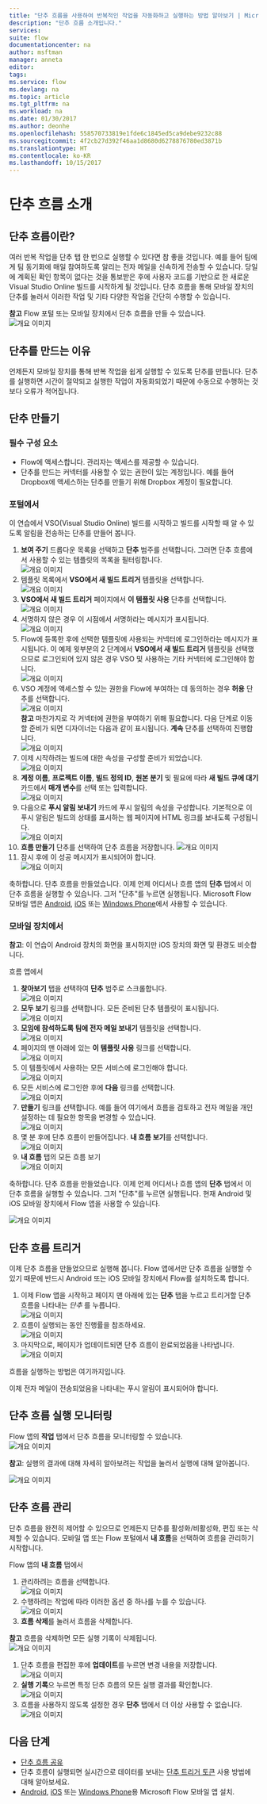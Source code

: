 ```yaml
---
title: "단추 흐름을 사용하여 반복적인 작업을 자동화하고 실행하는 방법 알아보기 | Microsoft Docs"
description: "단추 흐름 소개입니다."
services: 
suite: flow
documentationcenter: na
author: msftman
manager: anneta
editor: 
tags: 
ms.service: flow
ms.devlang: na
ms.topic: article
ms.tgt_pltfrm: na
ms.workload: na
ms.date: 01/30/2017
ms.author: deonhe
ms.openlocfilehash: 558570733819e1fde6c1845ed5ca9debe9232c88
ms.sourcegitcommit: 4f2cb27d392f46aa1d8680d6278876780ed3871b
ms.translationtype: HT
ms.contentlocale: ko-KR
ms.lasthandoff: 10/15/2017
---
```

# <a name="introducing-button-flows"></a>단추 흐름 소개
## <a name="what-are-button-flows"></a>단추 흐름이란?
여러 반복 작업을 단추 탭 한 번으로 실행할 수 있다면 참 좋을 것입니다. 예를 들어 팀에게 팀 동기화에 매일 참여하도록 알리는 전자 메일을 신속하게 전송할 수 있습니다. 당일에 계획된 확인 항목이 없다는 것을 통보받은 후에 사용자 코드를 기반으로 한 새로운 Visual Studio Online 빌드를 시작하게 될 것입니다. 단추 흐름을 통해 모바일 장치의 단추를 눌러서 이러한 작업 및 기타 다양한 작업을 간단히 수행할 수 있습니다.

**참고** Flow 포털 또는 모바일 장치에서 단추 흐름을 만들 수 있습니다.  
  ![개요 이미지](./media/introduction-to-button-flows/buttons-montage.png)  

## <a name="why-create-buttons"></a>단추를 만드는 이유
언제든지 모바일 장치를 통해 반복 작업을 쉽게 실행할 수 있도록 단추를 만듭니다. 단추를 실행하면 시간이 절약되고 실행한 작업이 자동화되었기 때문에 수동으로 수행하는 것보다 오류가 적어집니다.  

## <a name="create-a-button"></a>단추 만들기
### <a name="prerequisites"></a>필수 구성 요소
* Flow에 액세스합니다. 관리자는 액세스를 제공할 수 있습니다.
* 단추를 만드는 커넥터를 사용할 수 있는 권한이 있는 계정입니다. 예를 들어 Dropbox에 액세스하는 단추를 만들기 위해 Dropbox 계정이 필요합니다.

### <a name="from-the-portal"></a>포털에서
이 연습에서 VSO(Visual Studio Online) 빌드를 시작하고 빌드를 시작할 때 알 수 있도록 알림을 전송하는 단추를 만들어 봅니다.  

1. **보여 주기** 드롭다운 목록을 선택하고 **단추** 범주를 선택합니다. 그러면 단추 흐름에서 사용할 수 있는 템플릿의 목록을 필터링합니다.  
   ![개요 이미지](./media/introduction-to-button-flows/create-button-1.png)   
2. 템플릿 목록에서 **VSO에서 새 빌드 트리거** 템플릿을 선택합니다.  
   ![개요 이미지](./media/introduction-to-button-flows/create-button-2.png)  
3. **VSO에서 새 빌드 트리거** 페이지에서 **이 템플릿 사용** 단추를 선택합니다.   
   ![개요 이미지](./media/introduction-to-button-flows/create-button-3.png)  
4. 서명하지 않은 경우 이 시점에서 서명하라는 메시지가 표시됩니다.  
   ![개요 이미지](./media/introduction-to-button-flows/create-button-4.png)  
5. Flow에 등록한 후에 선택한 템플릿에 사용되는 커넥터에 로그인하라는 메시지가 표시됩니다. 이 예제 윗부분의 2 단계에서 **VSO에서 새 빌드 트리거** 템플릿을 선택했으므로 로그인되어 있지 않은 경우 VSO 및 사용하는 기타 커넥터에 로그인해야 합니다.  
   ![개요 이미지](./media/introduction-to-button-flows/create-button-pre-req-1.png)    
6. VSO 계정에 액세스할 수 있는 권한을 Flow에 부여하는 데 동의하는 경우 **허용** 단추를 선택합니다.  
   ![개요 이미지](./media/introduction-to-button-flows/create-button-5.png)   
   **참고** 마찬가지로 각 커넥터에 권한을 부여하기 위해 필요합니다. 다음 단계로 이동할 준비가 되면 디자이너는 다음과 같이 표시됩니다. **계속** 단추를 선택하여 진행합니다.  
   ![개요 이미지](./media/introduction-to-button-flows/create-button-6.png)   
7. 이제 시작하려는 빌드에 대한 속성을 구성할 준비가 되었습니다.    
   ![개요 이미지](./media/introduction-to-button-flows/create-button-7.png)  
8. **계정 이름**, **프로젝트 이름**, **빌드 정의 ID**, **원본 분기** 및 필요에 따라 **새 빌드 큐에 대기** 카드에서 **매개 변수**를 선택 또는 입력합니다.    
   ![개요 이미지](./media/introduction-to-button-flows/create-button-8.png)  
9. 다음으로 **푸시 알림 보내기** 카드에 푸시 알림의 속성을 구성합니다. 기본적으로 이 푸시 알림은 빌드의 상태를 표시하는 웹 페이지에 HTML 링크를 보내도록 구성됩니다.  
   ![개요 이미지](./media/introduction-to-button-flows/create-button-9.png)  
10. **흐름 만들기** 단추를 선택하여 단추 흐름을 저장합니다. ![개요 이미지](./media/introduction-to-button-flows/create-button-10.png)  
11. 잠시 후에 이 성공 메시지가 표시되어야 합니다.  
    ![개요 이미지](./media/introduction-to-button-flows/create-button-11.png)  

축하합니다. 단추 흐름을 만들었습니다. 이제 언제 어디서나 흐름 앱의 **단추** 탭에서 이 단추 흐름을 실행할 수 있습니다. 그저 "단추"를 누르면 실행됩니다. Microsoft Flow 모바일 앱은 [Android](https://aka.ms/flowmobiledocsandroid), [iOS](https://aka.ms/flowmobiledocsios) 또는 [Windows Phone](https://aka.ms/flowmobilewindows)에서 사용할 수 있습니다.

### <a name="from-your-mobile-device"></a>모바일 장치에서
**참고**: 이 연습이 Android 장치의 화면을 표시하지만 iOS 장치의 화면 및 환경도 비슷합니다.

흐름 앱에서

1. **찾아보기** 탭을 선택하여 **단추** 범주로 스크롤합니다.  
   ![개요 이미지](./media/introduction-to-button-flows/create-button-from-mobile-1.png)  
2. **모두 보기** 링크를 선택합니다. 모든 준비된 단추 템플릿이 표시됩니다.     
   ![개요 이미지](./media/introduction-to-button-flows/create-button-from-mobile-2.png)  
3. **모임에 참석하도록 팀에 전자 메일 보내기** 템플릿을 선택합니다.    
   ![개요 이미지](./media/introduction-to-button-flows/create-button-from-mobile-3.png)  
4. 페이지의 맨 아래에 있는 **이 템플릿 사용** 링크를 선택합니다.    
   ![개요 이미지](./media/introduction-to-button-flows/create-button-from-mobile-4.png)  
5. 이 템플릿에서 사용하는 모든 서비스에 로그인해야 합니다.    
   ![개요 이미지](./media/introduction-to-button-flows/create-button-from-mobile-5.png)  
6. 모든 서비스에 로그인한 후에 **다음** 링크를 선택합니다.      
   ![개요 이미지](./media/introduction-to-button-flows/create-button-from-mobile-6.png)  
7. **만들기** 링크를 선택합니다. 예를 들어 여기에서 흐름을 검토하고 전자 메일을 개인 설정하는 데 필요한 항목을 변경할 수 있습니다.        
   ![개요 이미지](./media/introduction-to-button-flows/create-button-from-mobile-7.png)  
8. 몇 분 후에 단추 흐름이 만들어집니다. **내 흐름 보기**를 선택합니다.   
   ![개요 이미지](./media/introduction-to-button-flows/create-button-from-mobile-8.png)  
9. **내 흐름** 탭의 모든 흐름 보기  
   ![개요 이미지](./media/introduction-to-button-flows/create-button-from-mobile-9.png)  

축하합니다. 단추 흐름을 만들었습니다. 이제 언제 어디서나 흐름 앱의 **단추** 탭에서 이 단추 흐름을 실행할 수 있습니다. 그저 "단추"를 누르면 실행됩니다. 현재 Android 및 iOS 모바일 장치에서 Flow 앱을 사용할 수 있습니다.  

![개요 이미지](./media/introduction-to-button-flows/create-button-from-mobile-10.png)  

## <a name="trigger-a-button-flow"></a>단추 흐름 트리거
이제 단추 흐름을 만들었으므로 실행해 봅니다. Flow 앱에서만 단추 흐름을 실행할 수 있기 때문에 반드시 Android 또는 iOS 모바일 장치에서 Flow를 설치하도록 합니다.  

1. 이제 Flow 앱을 시작하고 페이지 맨 아래에 있는 **단추** 탭을 누르고 트리거할 단추 흐름을 나타내는 *단추* 를 누릅니다.  
   ![개요 이미지](./media/introduction-to-button-flows/trigger-button-1.png)   
2. 흐름이 실행되는 동안 진행률을 참조하세요.  
   ![개요 이미지](./media/introduction-to-button-flows/trigger-button-2.png)   
3. 마지막으로, 페이지가 업데이트되면 단추 흐름이 완료되었음을 나타냅니다.  
   ![개요 이미지](./media/introduction-to-button-flows/trigger-button-3.png)   

흐름을 실행하는 방법은 여기까지입니다. 

이제 전자 메일이 전송되었음을 나타내는 푸시 알림이 표시되어야 합니다.  

## <a name="monitor-your-button-flow-runs"></a>단추 흐름 실행 모니터링
Flow 앱의 **작업** 탭에서 단추 흐름을 모니터링할 수 있습니다.   
![개요 이미지](./media/introduction-to-button-flows/create-button-from-mobile-13.png)  

**참고**: 실행의 결과에 대해 자세히 알아보려는 작업을 눌러서 실행에 대해 알아봅니다.  

![개요 이미지](./media/introduction-to-button-flows/activity-details-1.png)  

## <a name="manage-button-flows"></a>단추 흐름 관리
단추 흐름을 완전히 제어할 수 있으므로 언제든지 단추를 활성화/비활성화, 편집 또는 삭제할 수 있습니다. 모바일 앱 또는 Flow 포털에서 **내 흐름**을 선택하여 흐름을 관리하기 시작합니다.    

Flow 앱의 **내 흐름** 탭에서

1. 관리하려는 흐름을 선택합니다.    
   ![개요 이미지](./media/introduction-to-button-flows/trigger-button-4.png)   
2. 수행하려는 작업에 따라 이러한 옵션 중 하나를 누를 수 있습니다.    
   ![개요 이미지](./media/introduction-to-button-flows/manage-flow-1.png)  
3. **흐름 삭제**를 눌러서 흐름을 삭제합니다.  

**참고** 흐름을 삭제하면 모든 실행 기록이 삭제됩니다.   
![개요 이미지](./media/introduction-to-button-flows/manage-flow-2.png)   

1. 단추 흐름을 편집한 후에 **업데이트**를 누르면 변경 내용을 저장합니다.   
   ![개요 이미지](./media/introduction-to-button-flows/manage-flow-3.png)   
2. **실행 기록**으 누르면 특정 단추 흐름의 모든 실행 결과를 확인합니다.    
   ![개요 이미지](./media/introduction-to-button-flows/manage-flow-4.png)  
3. 흐름을 사용하지 않도록 설정한 경우 **단추** 탭에서 더 이상 사용할 수 없습니다.    
   ![개요 이미지](./media/introduction-to-button-flows/manage-flow-5.png)  

## <a name="next-steps"></a>다음 단계
* [단추 흐름 공유](share-buttons.md)
* 단추 흐름이 실행되면 실시간으로 데이터를 보내는 [단추 트리거 토큰](introduction-to-button-trigger-tokens.md) 사용 방법에 대해 알아보세요.
* [Android](https://aka.ms/flowmobiledocsandroid), [iOS](https://aka.ms/flowmobiledocsios) 또는 [Windows Phone](https://aka.ms/flowmobilewindows)용 Microsoft Flow 모바일 앱 설치.

